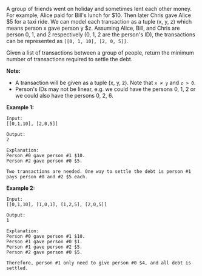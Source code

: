 A group of friends went on holiday and sometimes lent each other money. For example, Alice paid for Bill's lunch for $10. Then later Chris gave Alice $5 for a taxi ride. We can model each transaction as a tuple (x, y, z) which means person x gave person y $z. Assuming Alice, Bill, and Chris are person 0, 1, and 2 respectively (0, 1, 2 are the person's ID), the transactions can be represented as `[[0, 1, 10], [2, 0, 5]]`.

Given a list of transactions between a group of people, return the minimum number of transactions required to settle the debt.

**Note:**

* A transaction will be given as a tuple (x, y, z). Note that `x ≠ y` and `z > 0`.
* Person's IDs may not be linear, e.g. we could have the persons 0, 1, 2 or we could also have the persons 0, 2, 6.

**Example 1:**
```
Input:
[[0,1,10], [2,0,5]]

Output:
2

Explanation:
Person #0 gave person #1 $10.
Person #2 gave person #0 $5.

Two transactions are needed. One way to settle the debt is person #1 pays person #0 and #2 $5 each.
```
**Example 2:**
```
Input:
[[0,1,10], [1,0,1], [1,2,5], [2,0,5]]

Output:
1

Explanation:
Person #0 gave person #1 $10.
Person #1 gave person #0 $1.
Person #1 gave person #2 $5.
Person #2 gave person #0 $5.

Therefore, person #1 only need to give person #0 $4, and all debt is settled.
```